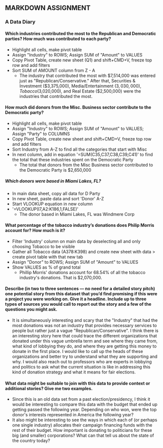 ## MARKDOWN ASSIGNMENT
### A Data Diary

#### Which industries contributed the most to the Republican and Democratic parties? How much was contributed to each party?
* Highlight all cells, make pivot table
* Assign "Industry" to ROWS; Assign SUM of "Amount" to VALUES
* Copy Pivot Table, create new sheet (Q1) and shift+CMD+V, freeze top row and add filters
* Sort SUM of AMOUNT column from Z - A
  * The industry that contributed the most with $7,514,000 was entered just as "Republican/Conservative." After that, Securities & Investment ($3,375,000), Media/Entertainment ($3,030,000), Tobacco ($3,020,000), and Real Estate ($2,500,000) were the industries that contributed the most. 

#### How much did donors from the Misc. Business sector contribute to the Democratic party?
* Highlight all cells, make pivot table
* Assign "Industry" to ROWS; Assign SUM of "Amount" to VALUES; Assign "Party" to COLUMNS
* Copy Pivot Table, create new sheet and shift+CMD+V, freeze top row and add filters
* Sort Industry from A-Z to find all the categories that start with Misc
* In next column, add in equation '=SUM(C35,C37,C38,C39,C41)' to find the total that these industries spent on the Democratic Party
  * The total that donors from the Misc Business sector contributed to the Democratic Party is $2,650,000
##### Which donors were based in Miami Lakes, FL?
* In main data sheet, copy all data for D Party 
* In new sheet, paste data and sort 'Donor' A-Z
* Start VLOOKUP equation in new column
* '=VLOOKUP(I7,A2:K186,1,FALSE)'
  * The donor based in Miami Lakes, FL was Windmere Corp

#### What percentage of the tobacco industry’s donations does Philip Morris account for? How much is it? 
* Filter 'Industry' column on main data by deselecting all and only choosing Tobacco to be visible
* Gather all Tobacco data (A378:K398) and create new sheet with data > create pivot table with that new tab
* Assign "Donor" to ROWS; Assign SUM of "Amount" to VALUES
* Show VALUES as % of grand total
  * Phillip Morris' donations account for 68.54% of all the tobacco industry's donations. That is $2,070,000.

#### Describe (in two to three sentences — no need for a detailed story pitch) one potential story from this dataset that you’d find promising if this were a project you were working on. Give it a headline. Include up to three types of sources you would call to report out the story and a few of the questions you might ask.
* It is simultaneously interesting and scary that the "Industry" that had the most donations was not an industry that provides necessary services to people but rather just a vague "Republican/Conservative". I think there is an interesting story here that could trace the different organizations that donated under this vague umbrella term and see where they came from, what kind of lobbying they do, and where they are getting this money to donate in the first place. I would like to call up the heads of these organizations and better try to understand what they are supporting and why. I would also reach out to professors who are experts in lobbying and politics to ask what the current situation is like in addressing this kind of donation strategy and what it means for fair elections.

#### What data might be suitable to join with this data to provide context or additional stories? Give me two examples.
* Since this is an old data set from a past election/presidency, I think it would be interesting to compare this data with the budget that ended up getting passed the following year. Depending on who won, were the top donor's interests represented in America the following year? 
* It also might be interesting to see the ways in which each of (or perhaps one single industry) allocates their campaign financing funds with the rest of their budget. How important is donating to politicians for these big (and smaller) corporations? What can that tell us about the state of the country today?


